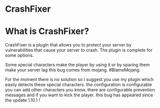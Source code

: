 # CrashFixer

# What is CrashFixer?

CrashFixer is a plugin that allows you to protect your server by vulnerabilities that cause your server to crash.
The plugin is complete for some options.

Some special characters make the player by using it or by sparing them make your server lag this bug comes from mojang. #BlameMojang.

For the moment there is no solution so I suggest you use my plugin which easily detects these special characters.
the configuration is configurable you can add other characters you know. 
there are configurable prevention messages and if you want to kick the player.
this bug has appeared since the update 1.10.1 !

